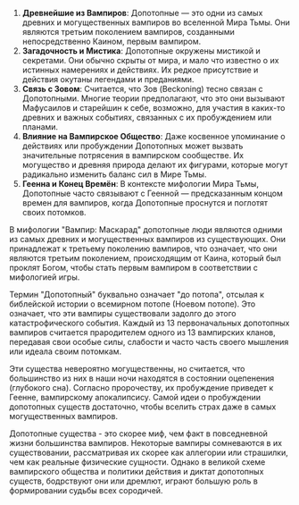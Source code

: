 
1. **Древнейшие из Вампиров**: Допотопные — это одни из самых древних и могущественных вампиров во вселенной Мира Тьмы. Они являются третьим поколением вампиров, созданными непосредственно Каином, первым вампиром.
2. **Загадочность и Мистика**: Допотопные окружены мистикой и секретами. Они обычно скрыты от мира, и мало что известно о их истинных намерениях и действиях. Их редкое присутствие и действия окутаны легендами и преданиями.
3. **Связь с Зовом**: Считается, что Зов (Beckoning) тесно связан с Допотопными. Многие теории предполагают, что это они вызывают Мафусаилов и старейшин к себе, возможно, для участия в каких-то древних и важных событиях, связанных с их пробуждением или планами.
4. **Влияние на Вампирское Общество**: Даже косвенное упоминание о действиях или пробуждении Допотопных может вызвать значительные потрясения в вампирском сообществе. Их могущество и древняя природа делают их фигурами, которые могут радикально изменить баланс сил в Мире Тьмы.
5. **Геенна и Конец Времён**: В контексте мифологии Мира Тьмы, Допотопные часто связывают с Геенной — предсказанным концом времен для вампиров, когда Допотопные проснутся и поглотят своих потомков.




















В мифологии "Вампир: Маскарад" допотопные люди являются одними из самых древних и могущественных вампиров из существующих. Они принадлежат к третьему поколению вампиров, что означает, что они являются третьим поколением, происходящим от Каина, который был проклят Богом, чтобы стать первым вампиром в соответствии с мифологией игры.

Термин "Допотопный" буквально означает "до потопа", отсылая к библейской истории о всемирном потопе (Ноевом потопе). Это означает, что эти вампиры существовали задолго до этого катастрофического события. Каждый из 13 первоначальных допотопных вампиров считается прародителем одного из 13 вампирских кланов, передавая свои особые силы, слабости и часто часть своего мышления или идеала своим потомкам.

Эти существа невероятно могущественны, но считается, что большинство из них в наши ночи находятся в состоянии оцепенения (глубокого сна). Согласно пророчеству, их пробуждение приведет к Геенне, вампирскому апокалипсису. Самой идеи о пробуждении допотопных существ достаточно, чтобы вселить страх даже в самых могущественных вампиров.

Допотопные существа - это скорее миф, чем факт в повседневной жизни большинства вампиров. Некоторые вампиры сомневаются в их существовании, рассматривая их скорее как аллегории или страшилки, чем как реальные физические сущности. Однако в великой схеме вампирского общества и политики действия и диктат допотопных существ, бодрствуют они или дремлют, играют большую роль в формировании судьбы всех сородичей.